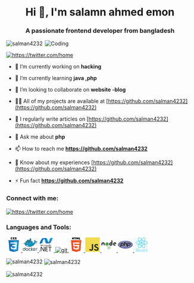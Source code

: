
<h1 align="center">Hi 👋, I'm salamn ahmed emon</h1>
<h3 align="center">A passionate frontend developer from bangladesh</h3>
<img align="right" alt="Coding" width="400" src="https://media.tenor.com/rePDfDWO3XoAAAAd/hacking.gif">

<p align="left"> <img src="https://komarev.com/ghpvc/?username=salman4232&label=Profile%20views&color=0e75b6&style=flat" alt="salman4232" /> </p>

<p align="left"> <a href="https://twitter.com/https://twitter.com/home" target="blank"><img src="https://img.shields.io/twitter/follow/https://twitter.com/home?logo=twitter&style=for-the-badge" alt="https://twitter.com/home" /></a> </p>

- 🔭 I’m currently working on **hacking**

- 🌱 I’m currently learning **java ,php**

- 👯 I’m looking to collaborate on **website -blog**

- 👨‍💻 All of my projects are available at [https://github.com/salman4232](https://github.com/salman4232)

- 📝 I regularly write articles on [https://github.com/salman4232](https://github.com/salman4232)

- 💬 Ask me about **php**

- 📫 How to reach me **https://github.com/salman4232**

- 📄 Know about my experiences [https://github.com/salman4232](https://github.com/salman4232)

- ⚡ Fun fact **https://github.com/salman4232**

<h3 align="left">Connect with me:</h3>
<p align="left">
<a href="https://twitter.com/https://twitter.com/home" target="blank"><img align="center" src="https://raw.githubusercontent.com/rahuldkjain/github-profile-readme-generator/master/src/images/icons/Social/twitter.svg" alt="https://twitter.com/home" height="30" width="40" /></a>
</p>

<h3 align="left">Languages and Tools:</h3>
<p align="left"> <a href="https://www.w3schools.com/css/" target="_blank" rel="noreferrer"> <img src="https://raw.githubusercontent.com/devicons/devicon/master/icons/css3/css3-original-wordmark.svg" alt="css3" width="40" height="40"/> </a> <a href="https://www.docker.com/" target="_blank" rel="noreferrer"> <img src="https://raw.githubusercontent.com/devicons/devicon/master/icons/docker/docker-original-wordmark.svg" alt="docker" width="40" height="40"/> </a> <a href="https://dotnet.microsoft.com/" target="_blank" rel="noreferrer"> <img src="https://raw.githubusercontent.com/devicons/devicon/master/icons/dot-net/dot-net-original-wordmark.svg" alt="dotnet" width="40" height="40"/> </a> <a href="https://git-scm.com/" target="_blank" rel="noreferrer"> <img src="https://www.vectorlogo.zone/logos/git-scm/git-scm-icon.svg" alt="git" width="40" height="40"/> </a> <a href="https://www.w3.org/html/" target="_blank" rel="noreferrer"> <img src="https://raw.githubusercontent.com/devicons/devicon/master/icons/html5/html5-original-wordmark.svg" alt="html5" width="40" height="40"/> </a> <a href="https://developer.mozilla.org/en-US/docs/Web/JavaScript" target="_blank" rel="noreferrer"> <img src="https://raw.githubusercontent.com/devicons/devicon/master/icons/javascript/javascript-original.svg" alt="javascript" width="40" height="40"/> </a> <a href="https://nodejs.org" target="_blank" rel="noreferrer"> <img src="https://raw.githubusercontent.com/devicons/devicon/master/icons/nodejs/nodejs-original-wordmark.svg" alt="nodejs" width="40" height="40"/> </a> <a href="https://www.php.net" target="_blank" rel="noreferrer"> <img src="https://raw.githubusercontent.com/devicons/devicon/master/icons/php/php-original.svg" alt="php" width="40" height="40"/> </a> <a href="https://reactjs.org/" target="_blank" rel="noreferrer"> <img src="https://raw.githubusercontent.com/devicons/devicon/master/icons/react/react-original-wordmark.svg" alt="react" width="40" height="40"/> </a> </p>

<p><img align="left" src="https://github-readme-stats.vercel.app/api/top-langs?username=salman4232&show_icons=true&locale=en&layout=compact" alt="salman4232" /></p>

<p>&nbsp;<img align="center" src="https://github-readme-stats.vercel.app/api?username=salman4232&show_icons=true&locale=en" alt="salman4232" /></p>

<p><img align="center" src="https://github-readme-streak-stats.herokuapp.com/?user=salman4232&" alt="salman4232" /></p>

